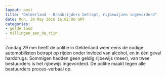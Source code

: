 ```yaml
---
layout: post
title: "Gelderland - Drankrijders betrapt, rijbewijzen ingevorderd"
date: Mon, 30 May 2016 16:02:00 GMT
categories: 
- gelderland 
- millingen_aan_de_rijn 
---
```


Zondag 29 mei heeft de politie in Gelderland weer eens de nodige automobilisten betrapt op rijden onder invloed van alcohol, en in één geval harddrugs. Sommigen hadden geen geldig rijbewijs (meer), van twee bestuurders is het rijbewijs ingevorderd. De politie maakt tegen alle bestuurders proces-verbaal op.
